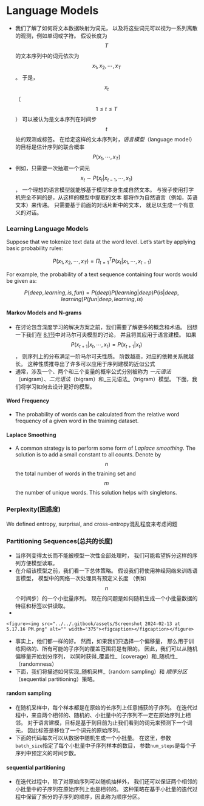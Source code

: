 # Language Models

* &#x20;我们了解了如何将文本数据映射为词元， 以及将这些词元可以视为一系列离散的观测，例如单词或字符。 假设长度为$$T$$的文本序列中的词元依次为$$x_1,x_2, \cdots, x_T$$。 于是，$$x_t$$（$$1 \leq t \leq T$$） 可以被认为是文本序列在时间步$$t$$处的观测或标签。 在给定这样的文本序列时，_语言模型_（language model）的目标是估计序列的联合概率$$P(x_1, \cdots, x_T)$$
* 例如，只需要一次抽取一个词元$$x_t \sim P(x_t|x_{t-1},\cdots, x_1)$$， 一个理想的语言模型就能够基于模型本身生成自然文本。 与猴子使用打字机完全不同的是，从这样的模型中提取的文本 都将作为自然语言（例如，英语文本）来传递。 只需要基于前面的对话片断中的文本， 就足以生成一个有意义的对话。

### Learning Language Models

Suppose that we tokenize text data at the word level. Let’s start by applying basic probability rules:

$$P(x_1, x_2, \cdots, x_T) = \Pi_{t= 1}^{T} P(x_t |x_1, \cdots, x_{t-1})$$

For example, the probability of a text sequence containing four words would be given as:

$$P(deep, learning, is, fun) = P(deep)P(learning | deep) P(is| deep, learning) P(fun | deep, learning, is)$$

#### Markov Models and N-grams

* 在讨论包含深度学习的解决方案之前，我们需要了解更多的概念和术语。 回想一下我们在 [8.1节](https://zh.d2l.ai/chapter\_recurrent-neural-networks/sequence.html#sec-sequence)中对马尔可夫模型的讨论， 并且将其应用于语言建模。 如果$$P(x_{t+1} | x_{t} , \cdots, x_1) = P(x_{t+1}|x_t)$$， 则序列上的分布满足一阶马尔可夫性质。 阶数越高，对应的依赖关系就越长。 这种性质推导出了许多可以应用于序列建模的近似公式
* 通常，涉及一个、两个和三个变量的概率公式分别被称为 _一元语法_（unigram）、_二元语法_（bigram）和_三元语法_（trigram）模型。 下面，我们将学习如何去设计更好的模型。

#### Word Frequency

* The probability of words can be calculated from the relative word frequency of a given word in the training dataset.

#### Laplace Smoothing

* A common strategy is to perform some form of _Laplace smoothing_. The solution is to add a small constant to all counts. Denote by $$n$$ the total number of words in the training set and $$m$$ the number of unique words. This solution helps with singletons.

### Perplexity(困惑度)

We defined entropy, surprisal, and cross-entropy混乱程度来考虑问题

### Partitioning Sequences(总共的长度)

* 当序列变得太长而不能被模型一次性全部处理时， 我们可能希望拆分这样的序列方便模型读取。
* 在介绍该模型之前，我们看一下总体策略。 假设我们将使用神经网络来训练语言模型， 模型中的网络一次处理具有预定义长度 （例如$$n$$个时间步）的一个小批量序列。 现在的问题是如何随机生成一个小批量数据的特征和标签以供读取。
*

    <figure><img src="../../.gitbook/assets/Screenshot 2024-02-13 at 5.17.16 PM.png" alt="" width="375"><figcaption></figcaption></figure>
* &#x20;事实上，他们都一样的好。 然而，如果我们只选择一个偏移量， 那么用于训练网络的、所有可能的子序列的覆盖范围将是有限的。 因此，我们可以从随机偏移量开始划分序列， 以同时获得_覆盖性_（coverage）和_随机性_（randomness）
* 下面，我们将描述如何实现_随机采样_（random sampling）和 _顺序分区_（sequential partitioning）策略。

#### random sampling

* 在随机采样中，每个样本都是在原始的长序列上任意捕获的子序列。 在迭代过程中，来自两个相邻的、随机的、小批量中的子序列不一定在原始序列上相邻。 对于语言建模，目标是基于到目前为止我们看到的词元来预测下一个词元， 因此标签是移位了一个词元的原始序列。
* 下面的代码每次可以从数据中随机生成一个小批量。 在这里，参数`batch_size`指定了每个小批量中子序列样本的数目， 参数`num_steps`是每个子序列中预定义的时间步数。

#### sequential partitioning

* 在迭代过程中，除了对原始序列可以随机抽样外， 我们还可以保证两个相邻的小批量中的子序列在原始序列上也是相邻的。 这种策略在基于小批量的迭代过程中保留了拆分的子序列的顺序，因此称为顺序分区。
